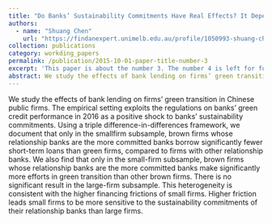 ```yaml
---
title: "Do Banks’ Sustainability Commitments Have Real Effects? It Depends on the Firm’s Size."
authors:
  - name: "Shuang Chen"
    url: "https://findanexpert.unimelb.edu.au/profile/1050993-shuang-chen"
collection: publications
category: workding_papers
permalink: /publication/2015-10-01-paper-title-number-3
excerpt: 'This paper is about the number 3. The number 4 is left for future work.'
abstract: We study the effects of bank lending on firms’ green transition in Chinese public firms. The empirical setting exploits the regulations on banks’ green credit performance in 2016 as a positive shock to banks’ sustainability commitments. Using a triple difference-in-differences framework, we document that only in the smallfirm subsample, brown firms whose relationship banks are the more committed banks borrow significantly fewer short-term loans than green firms, compared to firms with other relationship banks. We also find that only in the small-firm subsample, brown firms whose relationship banks are the more committed banks make significantly more efforts in green transition than other brown firms. There is no significant result in the large-firm subsample. This heterogeneity is consistent with the higher financing frictions of small firms. Higher friction leads small firms to be more sensitive to the sustainability commitments of their relationship banks than large firms.
---
```


We study the effects of bank lending on firms’ green transition in Chinese public firms. The empirical setting exploits the regulations on banks’ green credit performance in 2016 as a positive shock to banks’ sustainability commitments. Using a triple difference-in-differences framework, we document that only in the smallfirm subsample, brown firms whose relationship banks are the more committed banks borrow significantly fewer short-term loans than green firms, compared to firms with other relationship banks. We also find that only in the small-firm subsample, brown firms whose relationship banks are the more committed banks make significantly more efforts in green transition than other brown firms. There is no significant result in the large-firm subsample. This heterogeneity is consistent with the higher financing frictions of small firms. Higher friction leads small firms to be more sensitive to the sustainability commitments of their relationship banks than large firms.
